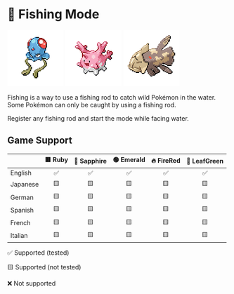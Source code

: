 # 🎣 Fishing Mode

![](../../sprites/pokemon/normal/Tentacool.png)
![](../..//sprites/pokemon/normal/Corsola.png)
![](../..//sprites/pokemon/normal/Relicanth.png)

Fishing is a way to use a fishing rod to catch wild Pokémon in the water. Some Pokémon can only be caught by using a fishing rod.

Register any fishing rod and start the mode while facing water.

## Game Support
|          | 🟥 Ruby | 🔷 Sapphire | 🟢 Emerald | 🔥 FireRed | 🌿 LeafGreen |
|:---------|:-------:|:-----------:|:----------:|:----------:|:------------:|
| English  |    ✅    |      ✅      |     ✅      |     ✅      |      ✅       |
| Japanese |   🟨    |     🟨      |     🟨     |     🟨     |      🟨      |
| German   |   🟨    |     🟨      |     🟨     |     🟨     |      🟨      |
| Spanish  |   🟨    |     🟨      |     🟨     |     🟨     |      🟨      |
| French   |   🟨    |     🟨      |     🟨     |     🟨     |      🟨      |
| Italian  |   🟨    |     🟨      |     🟨     |     🟨     |      🟨      |

✅ Supported (tested)

🟨 Supported (not tested)

❌ Not supported